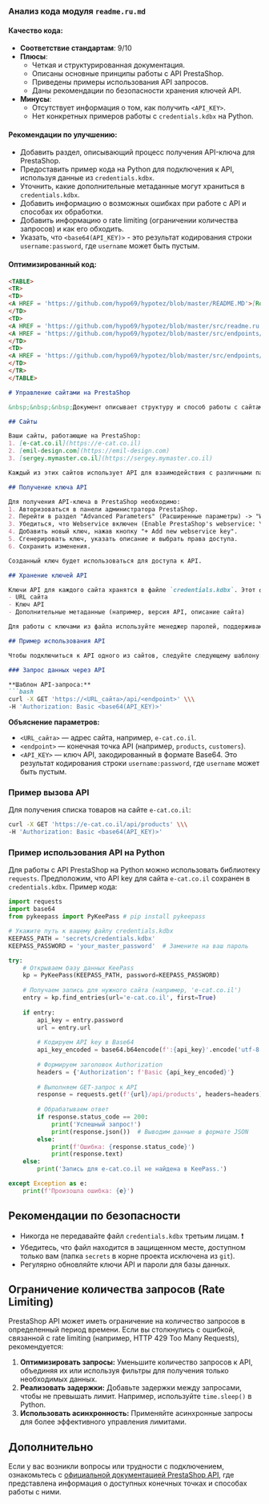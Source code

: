 ### **Анализ кода модуля `readme.ru.md`**

#### Качество кода:
- **Соответствие стандартам**: 9/10
- **Плюсы**:
  - Четкая и структурированная документация.
  - Описаны основные принципы работы с API PrestaShop.
  - Приведены примеры использования API запросов.
  - Даны рекомендации по безопасности хранения ключей API.
- **Минусы**:
  - Отсутствует информация о том, как получить `<API_KEY>`.
  - Нет конкретных примеров работы с `credentials.kdbx` на Python.

#### Рекомендации по улучшению:
- Добавить раздел, описывающий процесс получения API-ключа для PrestaShop.
- Предоставить пример кода на Python для подключения к API, используя данные из `credentials.kdbx`.
- Уточнить, какие дополнительные метаданные могут храниться в `credentials.kdbx`.
- Добавить информацию о возможных ошибках при работе с API и способах их обработки.
- Добавить информацию о rate limiting (ограничении количества запросов) и как его обходить.
- Указать, что `<base64(API_KEY)>` - это результат кодирования строки `username:password`, где `username` может быть пустым.

#### Оптимизированный код:
```markdown
<TABLE>
<TR>
<TD>
<A HREF = 'https://github.com/hypo69/hypotez/blob/master/README.MD'>[Root ↑]</A>
</TD>
<TD>
<A HREF = 'https://github.com/hypo69/hypotez/blob/master/src/readme.ru.md'>src</A> \ 
<A HREF = 'https://github.com/hypo69/hypotez/blob/master/src/endpoints/readme.ru.md'>endpoints</A>
</TD>
<TD>
<A HREF = 'https://github.com/hypo69/hypotez/blob/master/src/endpoints/prestashop/README.MD'>English</A>
</TD>
</TR>
</TABLE>

# Управление сайтами на PrestaShop

&nbsp;&nbsp;&nbsp;Документ описывает структуру и способ работы с сайтами на платформе PrestaShop, а также хранение и использование ключей API.

## Сайты

Ваши сайты, работающие на PrestaShop:
1. [e-cat.co.il](https://e-cat.co.il)
2. [emil-design.com](https://emil-design.com)
3. [sergey.mymaster.co.il](https://sergey.mymaster.co.il)

Каждый из этих сайтов использует API для взаимодействия с различными параметрами и функциями.

## Получение ключа API

Для получения API-ключа в PrestaShop необходимо:
1. Авторизоваться в панели администратора PrestaShop.
2. Перейти в раздел "Advanced Parameters" (Расширенные параметры) -> "Webservice".
3. Убедиться, что Webservice включен (Enable PrestaShop's webservice: Yes).
4. Добавить новый ключ, нажав кнопку "+ Add new webservice key".
5. Сгенерировать ключ, указать описание и выбрать права доступа.
6. Сохранить изменения.

Созданный ключ будет использоваться для доступа к API.

## Хранение ключей API

Ключи API для каждого сайта хранятся в файле `credentials.kdbx`. Этот файл является защищенной базой данных паролей и содержит следующие данные для каждого сайта:
- URL сайта
- Ключ API
- Дополнительные метаданные (например, версия API, описание сайта)

Для работы с ключами из файла используйте менеджер паролей, поддерживающий формат `.kdbx`, например, [KeePass](https://keepass.info/) или [KeePassXC](https://keepassxc.org/).

## Пример использования API

Чтобы подключиться к API одного из сайтов, следуйте следующему шаблону:

### Запрос данных через API

**Шаблон API-запроса:**
```bash
curl -X GET 'https://<URL_сайта>/api/<endpoint>' \\\
-H 'Authorization: Basic <base64(API_KEY)>'
```

**Объяснение параметров:**
- `<URL_сайта>` — адрес сайта, например, `e-cat.co.il`.
- `<endpoint>` — конечная точка API (например, `products`, `customers`).
- `<API_KEY>` — ключ API, закодированный в формате Base64.  Это результат кодирования строки `username:password`, где `username` может быть пустым.

### Пример вызова API

Для получения списка товаров на сайте `e-cat.co.il`:
```bash
curl -X GET 'https://e-cat.co.il/api/products' \\\
-H 'Authorization: Basic <base64(API_KEY)>'
```

### Пример использования API на Python

Для работы с API PrestaShop на Python можно использовать библиотеку `requests`.  Предположим, что API key для сайта `e-cat.co.il` сохранен в `credentials.kdbx`.  Пример кода:

```python
import requests
import base64
from pykeepass import PyKeePass # pip install pykeepass

# Укажите путь к вашему файлу credentials.kdbx
KEEPASS_PATH = 'secrets/credentials.kdbx'
KEEPASS_PASSWORD = 'your_master_password'  # Замените на ваш пароль

try:
    # Открываем базу данных KeePass
    kp = PyKeePass(KEEPASS_PATH, password=KEEPASS_PASSWORD)
    
    # Получаем запись для нужного сайта (например, 'e-cat.co.il')
    entry = kp.find_entries(url='e-cat.co.il', first=True)
    
    if entry:
        api_key = entry.password
        url = entry.url
        
        # Кодируем API key в Base64
        api_key_encoded = base64.b64encode(f':{api_key}'.encode('utf-8')).decode('utf-8')
        
        # Формируем заголовок Authorization
        headers = {'Authorization': f'Basic {api_key_encoded}'}
        
        # Выполняем GET-запрос к API
        response = requests.get(f'{url}/api/products', headers=headers)
        
        # Обрабатываем ответ
        if response.status_code == 200:
            print('Успешный запрос!')
            print(response.json())  # Выводим данные в формате JSON
        else:
            print(f'Ошибка: {response.status_code}')
            print(response.text)
    else:
        print('Запись для e-cat.co.il не найдена в KeePass.')

except Exception as e:
    print(f'Произошла ошибка: {e}')
```

## Рекомендации по безопасности

- Никогда не передавайте файл `credentials.kdbx` третьим лицам. ❗
- Убедитесь, что файл находится в защищенном месте, доступном только вам (папка `secrets` в корне проекта исключена из `git`).
- Регулярно обновляйте ключи API и пароли для базы данных.

## Ограничение количества запросов (Rate Limiting)

PrestaShop API может иметь ограничение на количество запросов в определенный период времени. Если вы столкнулись с ошибкой, связанной с rate limiting (например, HTTP 429 Too Many Requests), рекомендуется:

1. **Оптимизировать запросы:**  Уменьшите количество запросов к API, объединяя их или используя фильтры для получения только необходимых данных.
2. **Реализовать задержки:** Добавьте задержки между запросами, чтобы не превышать лимит.  Например, используйте `time.sleep()` в Python.
3. **Использовать асинхронность:**  Применяйте асинхронные запросы для более эффективного управления лимитами.

## Дополнительно

Если у вас возникли вопросы или трудности с подключением, ознакомьтесь с [официальной документацией PrestaShop API](https://devdocs.prestashop.com/), где представлена информация о доступных конечных точках и способах работы с ними.